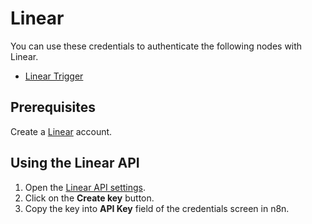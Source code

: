 # Linear

You can use these credentials to authenticate the following nodes with Linear.
- [Linear Trigger](/integrations/trigger-nodes/n8n-nodes-base.linearTrigger/)

## Prerequisites

Create a [Linear](https://linear.app/) account.

## Using the Linear API

1. Open the [Linear API settings](https://linear.app/settings/api).
2. Click on the **Create key** button.
3. Copy the key into **API Key** field of the credentials screen in n8n.
